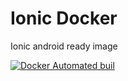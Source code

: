 # Ionic Docker

Ionic android ready image

[![Docker Automated buil](https://img.shields.io/docker/automated/mikangali/ionic.svg)]()
